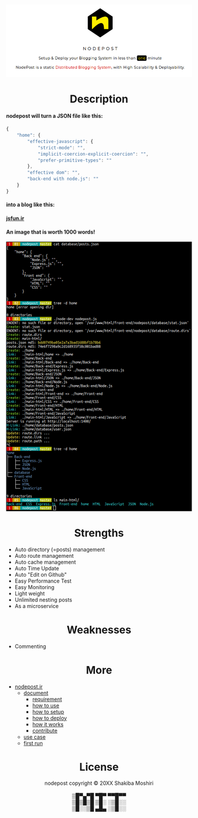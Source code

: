 <p align="center">
	<a  href="http://nodepost.ir"><img src="public/img/nodepost-logo-for-github.png" alt="nodepost-logo.svg.png"></a>
</p>

<h1 align="center">Description</h1>

<h4>nodepost will turn a JSON file like this:</h4>

```javascript
{
    "home": {
        "effective-javascript": {
            "strict-mode": "",
            "implicit-coercion-explicit-coercion": "",
            "prefer-primitive-types": ""
        },
        "effective dom": "",
        "back-end with node.js": ""
    }
}
```

<h4>into a blog like this:</h4>
<h4>
    <a target="_blank" href="http://jsfun.ir">jsfun.ir</a>
</h4>

<h4>An image that is worth 1000 words!</h4>
<p align="center">
    <img src="public/img/nodepost-first-run.png" alt="nodepost-first-run.png">
</p>

<h1 align="center">Strengths</h1>

 - Auto directory (=posts) management
 - Auto route management
 - Auto cache management
 - Auto Time Update
 - Auto "Edit on Github"
 - Easy Performance Test
 - Easy Monitoring
 - Light weight
 - Unlimited nesting posts
 - As a microservice
 

 <h1 align="center">Weaknesses</h1>

  - Commenting

<h1 align="center">More</h1>

 - <a target="_blank" href="http://nodepost.ir">nodepost.ir</a>
   - <a href="http://nodepost.ir/document/">document</a>
     - <a href="http://nodepost.ir/document/requirement">requirement</a>
     - <a href="http://nodepost.ir/document/how-to-use">how to use</a>
     - <a href="http://nodepost.ir/document/how-to-setup">how to setup</a>
     - <a href="http://nodepost.ir/document/how-to-deploy">how to deploy</a>
     - <a href="http://nodepost.ir/document/how-it-works">how it works</a>
     - <a href="">contribute</a>
   - <a href="http://nodepost.ir/use-case/">use case</a>
   - <a href="http://nodepost.ir/first-run/">first run</a>


<h1 align="center">License</h1>
<p id="bottom" align="center">
  nodepost copyright &copy; 20XX Shakiba Moshiri
  <br>
  <br>
  ▒█▀▄▀█ ▀█▀ ▀▀█▀▀<br>
  ▒█▒█▒█ ▒█░ ░▒█░░<br>
  ▒█░░▒█ ▄█▄ ░▒█░░<br>
</p>
